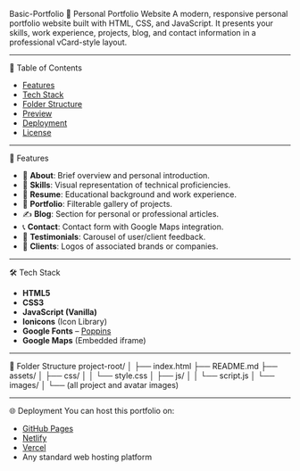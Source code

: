  Basic-Portfolio
💼 Personal Portfolio Website
A modern, responsive personal portfolio website built with HTML, CSS, and JavaScript. It presents your skills,
work experience, projects, blog, and contact information in a professional vCard-style layout.

-------------------------------------------------------
📌 Table of Contents

- [Features](#-features)
- [Tech Stack](#-tech-stack)
- [Folder Structure](#-folder-structure)
- [Preview](#-preview)
- [Deployment](#-deployment)
- [License](#-license)

--------------------------------------------------------
 🚀 Features

- 👤 **About**: Brief overview and personal introduction.
- 🧠 **Skills**: Visual representation of technical proficiencies.
- 📄 **Resume**: Educational background and work experience.
- 🎨 **Portfolio**: Filterable gallery of projects.
- ✍️ **Blog**: Section for personal or professional articles.
- 📞 **Contact**: Contact form with Google Maps integration.
- 💬 **Testimonials**: Carousel of user/client feedback.
- 🤝 **Clients**: Logos of associated brands or companies.

----------------------------------------------------------
 🛠️ Tech Stack

- **HTML5**
- **CSS3**
- **JavaScript (Vanilla)**
- **Ionicons** (Icon Library)
- **Google Fonts** – [Poppins](https://fonts.google.com/specimen/Poppins)
- **Google Maps** (Embedded iframe)

------------------------------------------------------------
 📁 Folder Structure
 project-root/
│
├── index.html
├── README.md
├── assets/
│ ├── css/
│ │ └── style.css
│ ├── js/
│ │ └── script.js
│ └── images/
│ └── (all project and avatar images)

---------------------------------------------------------------
🌐 Deployment
You can host this portfolio on:

- [GitHub Pages](https://pages.github.com/)
- [Netlify](https://www.netlify.com/)
- [Vercel](https://vercel.com/)
- Any standard web hosting platform

